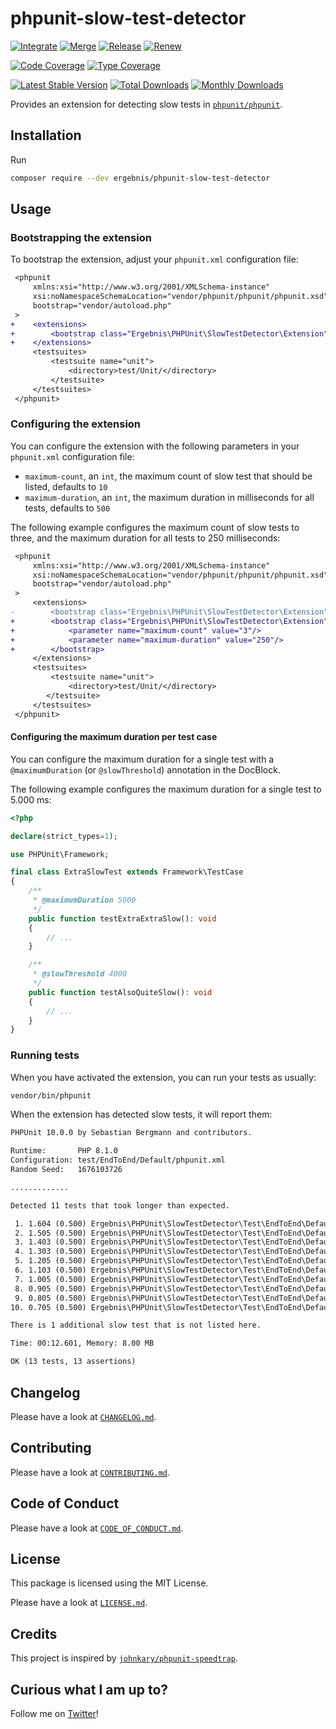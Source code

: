 # phpunit-slow-test-detector

[![Integrate](https://github.com/ergebnis/phpunit-slow-test-detector/workflows/Integrate/badge.svg)](https://github.com/ergebnis/phpunit-slow-test-detector/actions)
[![Merge](https://github.com/ergebnis/phpunit-slow-test-detector/workflows/Merge/badge.svg)](https://github.com/ergebnis/phpunit-slow-test-detector/actions)
[![Release](https://github.com/ergebnis/phpunit-slow-test-detector/workflows/Release/badge.svg)](https://github.com/ergebnis/phpunit-slow-test-detector/actions)
[![Renew](https://github.com/ergebnis/phpunit-slow-test-detector/workflows/Renew/badge.svg)](https://github.com/ergebnis/phpunit-slow-test-detector/actions)

[![Code Coverage](https://codecov.io/gh/ergebnis/phpunit-slow-test-detector/branch/main/graph/badge.svg)](https://codecov.io/gh/ergebnis/phpunit-slow-test-detector)
[![Type Coverage](https://shepherd.dev/github/ergebnis/phpunit-slow-test-detector/coverage.svg)](https://shepherd.dev/github/ergebnis/phpunit-slow-test-detector)

[![Latest Stable Version](https://poser.pugx.org/ergebnis/phpunit-slow-test-detector/v/stable)](https://packagist.org/packages/ergebnis/phpunit-slow-test-detector)
[![Total Downloads](https://poser.pugx.org/ergebnis/phpunit-slow-test-detector/downloads)](https://packagist.org/packages/ergebnis/phpunit-slow-test-detector)
[![Monthly Downloads](http://poser.pugx.org/ergebnis/phpunit-slow-test-detector/d/monthly)](https://packagist.org/packages/ergebnis/phpunit-slow-test-detector)

Provides an extension for detecting slow tests in [`phpunit/phpunit`](https://github.com/sebastianbergmann/phpunit).

## Installation

Run

```sh
composer require --dev ergebnis/phpunit-slow-test-detector
```

## Usage

### Bootstrapping the extension

To bootstrap the extension, adjust your `phpunit.xml` configuration file:

```diff
 <phpunit
     xmlns:xsi="http://www.w3.org/2001/XMLSchema-instance"
     xsi:noNamespaceSchemaLocation="vendor/phpunit/phpunit/phpunit.xsd"
     bootstrap="vendor/autoload.php"
 >
+    <extensions>
+        <bootstrap class="Ergebnis\PHPUnit\SlowTestDetector\Extension"/>
+    </extensions>
     <testsuites>
         <testsuite name="unit">
             <directory>test/Unit/</directory>
         </testsuite>
     </testsuites>
 </phpunit>
```

### Configuring the extension

You can configure the extension with the following parameters in your `phpunit.xml` configuration file:

- `maximum-count`, an `int`, the maximum count of slow test that should be listed, defaults to `10`
- `maximum-duration`, an `int`, the maximum duration in milliseconds for all tests, defaults to `500`

The following example configures the maximum count of slow tests to three, and the maximum duration for all tests to 250 milliseconds:

```diff
 <phpunit
     xmlns:xsi="http://www.w3.org/2001/XMLSchema-instance"
     xsi:noNamespaceSchemaLocation="vendor/phpunit/phpunit/phpunit.xsd"
     bootstrap="vendor/autoload.php"
 >
     <extensions>
-        <bootstrap class="Ergebnis\PHPUnit\SlowTestDetector\Extension"/>
+        <bootstrap class="Ergebnis\PHPUnit\SlowTestDetector\Extension">
+            <parameter name="maximum-count" value="3"/>
+            <parameter name="maximum-duration" value="250"/>
+        </bootstrap>
     </extensions>
     <testsuites>
         <testsuite name="unit">
             <directory>test/Unit/</directory>
        </testsuite>
     </testsuites>
 </phpunit>
```

#### Configuring the maximum duration per test case

You can configure the maximum duration for a single test with a `@maximumDuration` (or `@slowThreshold`) annotation in the DocBlock.

The following example configures the maximum duration for a single test to 5.000 ms:

```php
<?php

declare(strict_types=1);

use PHPUnit\Framework;

final class ExtraSlowTest extends Framework\TestCase
{
    /**
     * @maximumDuration 5000
     */
    public function testExtraExtraSlow(): void
    {
        // ...
    }

    /**
     * @slowThreshold 4000
     */
    public function testAlsoQuiteSlow(): void
    {
        // ...
    }
}
```

### Running tests

When you have activated the extension, you can run your tests as usually:

```sh
vendor/bin/phpunit
```

When the extension has detected slow tests, it will report them:

```txt
PHPUnit 10.0.0 by Sebastian Bergmann and contributors.

Runtime:       PHP 8.1.0
Configuration: test/EndToEnd/Default/phpunit.xml
Random Seed:   1676103726

.............                                                                                                                                                                                                                                                                                                   13 / 13 (100%)

Detected 11 tests that took longer than expected.

 1. 1.604 (0.500) Ergebnis\PHPUnit\SlowTestDetector\Test\EndToEnd\Default\SleeperTest::testSleeperSleepsLongerThanDefaultMaximumDurationWithDataProvider#9
 2. 1.505 (0.500) Ergebnis\PHPUnit\SlowTestDetector\Test\EndToEnd\Default\SleeperTest::testSleeperSleepsLongerThanDefaultMaximumDurationWithDataProvider#8
 3. 1.403 (0.500) Ergebnis\PHPUnit\SlowTestDetector\Test\EndToEnd\Default\SleeperTest::testSleeperSleepsLongerThanDefaultMaximumDurationWithDataProvider#7
 4. 1.303 (0.500) Ergebnis\PHPUnit\SlowTestDetector\Test\EndToEnd\Default\SleeperTest::testSleeperSleepsLongerThanDefaultMaximumDurationWithDataProvider#6
 5. 1.205 (0.500) Ergebnis\PHPUnit\SlowTestDetector\Test\EndToEnd\Default\SleeperTest::testSleeperSleepsLongerThanDefaultMaximumDurationWithDataProvider#5
 6. 1.103 (0.500) Ergebnis\PHPUnit\SlowTestDetector\Test\EndToEnd\Default\SleeperTest::testSleeperSleepsLongerThanDefaultMaximumDurationWithDataProvider#4
 7. 1.005 (0.500) Ergebnis\PHPUnit\SlowTestDetector\Test\EndToEnd\Default\SleeperTest::testSleeperSleepsLongerThanDefaultMaximumDurationWithDataProvider#3
 8. 0.905 (0.500) Ergebnis\PHPUnit\SlowTestDetector\Test\EndToEnd\Default\SleeperTest::testSleeperSleepsLongerThanDefaultMaximumDurationWithDataProvider#2
 9. 0.805 (0.500) Ergebnis\PHPUnit\SlowTestDetector\Test\EndToEnd\Default\SleeperTest::testSleeperSleepsLongerThanDefaultMaximumDurationWithDataProvider#1
10. 0.705 (0.500) Ergebnis\PHPUnit\SlowTestDetector\Test\EndToEnd\Default\SleeperTest::testSleeperSleepsLongerThanDefaultMaximumDurationWithDataProvider#0

There is 1 additional slow test that is not listed here.

Time: 00:12.601, Memory: 8.00 MB

OK (13 tests, 13 assertions)
```

## Changelog

Please have a look at [`CHANGELOG.md`](CHANGELOG.md).

## Contributing

Please have a look at [`CONTRIBUTING.md`](.github/CONTRIBUTING.md).

## Code of Conduct

Please have a look at [`CODE_OF_CONDUCT.md`](https://github.com/ergebnis/.github/blob/main/CODE_OF_CONDUCT.md).

## License

This package is licensed using the MIT License.

Please have a look at [`LICENSE.md`](LICENSE.md).

## Credits

This project is inspired by [`johnkary/phpunit-speedtrap`](https://github.com/johnkary/phpunit-speedtrap).

## Curious what I am up to?

Follow me on [Twitter](https://twitter.com/intent/follow?screen_name=localheinz)!
